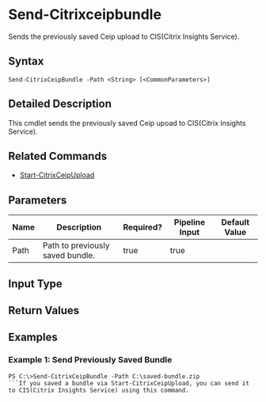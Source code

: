 ﻿
# Send-Citrixceipbundle
Sends the previously saved Ceip upload to CIS(Citrix Insights Service).
## Syntax
```
Send-CitrixCeipBundle -Path <String> [<CommonParameters>]
```
## Detailed Description
This cmdlet sends the previously saved Ceip upoad to CIS(Citrix Insights Service).


## Related Commands

* [Start-CitrixCeipUpload](./Start-CitrixCeipUpload/)
## Parameters
| Name   | Description | Required? | Pipeline Input | Default Value |
| --- | --- | --- | --- | --- |
| Path | Path to previously saved bundle. | true | true |  |

## Input Type

### 

## Return Values

### 

## Examples

### Example 1: Send Previously Saved Bundle
```
PS C:\>Send-CitrixCeipBundle -Path C:\saved-bundle.zip
```If you saved a bundle via Start-CitrixCeipUpload, you can send it to CIS(Citrix Insights Service) using this command.
